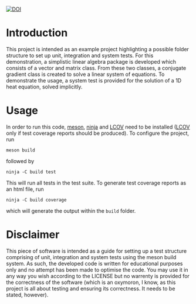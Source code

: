 [![DOI](https://zenodo.org/badge/DOI/10.5281/zenodo.3892227.svg)](https://doi.org/10.5281/zenodo.3892227)

# Introduction

This project is intended as an example project highlighting a possible folder structure to set up unit, integration and system tests. For this demonstration, a simplistic linear algebra package is developed which consists of a vector and matrix class. From these two classes, a conjugate gradient class is created to solve a linear system of equations. To demonstrate the usage, a system test is provided for the solution of a 1D heat equation, solved implicitly.

# Usage

In order to run this code, [meson](https://mesonbuild.com/), [ninja](https://ninja-build.org/) and [LCOV](http://ltp.sourceforge.net/coverage/lcov.php) need to be installed ([LCOV](http://ltp.sourceforge.net/coverage/lcov.php) only if test coverage reports should be produced). To configure the project, run

```
meson build
```
followed by
```
ninja -C build test
```
This will run all tests in the test suite. To generate test coverage reports as an html file, run
```
ninja -C build coverage
```
which will generate the output within the ```build``` folder.

# Disclaimer

This piece of software is intended as a guide for setting up a test structure comprising of unit, integration and system tests using the meson build system. As such, the developed code is written for educational purposes only and no attempt has been made to optimise the code. You may use it in any way you wish according to the LICENSE but no warrenty is provided for the correctness of the software (which is an oxymoron, I know, as this project is all about testing and ensuring its correctness. It needs to be stated, however).
